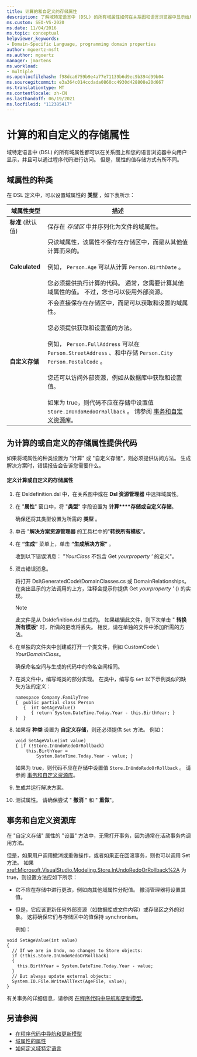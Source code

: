 ```yaml
---
title: 计算的和自定义的存储属性
description: 了解域特定语言中 (DSL) 的所有域属性如何在关系图和语言浏览器中显示给用户。
ms.custom: SEO-VS-2020
ms.date: 11/04/2016
ms.topic: conceptual
helpviewer_keywords:
- Domain-Specific Language, programming domain properties
author: mgoertz-msft
ms.author: mgoertz
manager: jmartens
ms.workload:
- multiple
ms.openlocfilehash: f98dca6759b9e4a77e71139b6d9ec9b394d99b04
ms.sourcegitcommit: e3a364c014ccdada0860cc4930d428808e20d667
ms.translationtype: MT
ms.contentlocale: zh-CN
ms.lasthandoff: 06/19/2021
ms.locfileid: "112385417"
---
```

# <a name="calculated-and-custom-storage-properties"></a>计算的和自定义的存储属性
域特定语言中 (DSL) 的所有域属性都可以在关系图上和您的语言浏览器中向用户显示，并且可以通过程序代码进行访问。 但是，属性的值存储方式有所不同。

## <a name="kinds-of-domain-properties"></a>域属性的种类
 在 DSL 定义中，可以设置域属性的 **类型** ，如下表所示：

|域属性类型|描述|
|-|-|
|**标准** (默认值) |保存在 *存储区* 中并序列化为文件的域属性。|
|**Calculated**|只读域属性，该属性不保存在存储区中，而是从其他值计算而来的。<br /><br /> 例如， `Person.Age` 可以从计算 `Person.BirthDate` 。<br /><br /> 您必须提供执行计算的代码。 通常，您需要计算其他域属性的值。 不过，您也可以使用外部资源。|
|**自定义存储**|不会直接保存在存储区中，而是可以获取和设置的域属性。<br /><br /> 您必须提供获取和设置值的方法。<br /><br /> 例如， `Person.FullAddress` 可以在 `Person.StreetAddress` 、和中存储 `Person.City` `Person.PostalCode` 。<br /><br /> 您还可以访问外部资源，例如从数据库中获取和设置值。<br /><br /> 如果为 true，则代码不应在存储中设置值 `Store.InUndoRedoOrRollback` 。 请参阅 [事务和自定义资源库](#setters)。|

## <a name="providing-the-code-for-a-calculated-or-custom-storage-property"></a>为计算的或自定义的存储属性提供代码
 如果将域属性的种类设置为 "计算" 或 "自定义存储"，则必须提供访问方法。 生成解决方案时，错误报告会告诉您需要什么。

#### <a name="to-define-a-calculated-or-custom-storage-property"></a>定义计算或自定义的存储属性

1. 在 Dsldefinition.dsl 中，在关系图中或在 **Dsl 资源管理器** 中选择域属性。

2. 在 "**属性**" 窗口中，将 "**类型**" 字段设置为 **计算****存储或自定义存储**。

     确保还将其类型设置为所需的 **类型** 。

3. 单击 "**解决方案资源管理器** 的工具栏中的"**转换所有模板**"。

4. 在 **“生成”** 菜单上，单击 **“生成解决方案”** 。

     收到以下错误消息： "*YourClass* 不包含 Get *yourproperty '* 的定义"。

5. 双击错误消息。

     将打开 Dsl\GeneratedCode\DomainClasses.cs 或 DomainRelationships。 在突出显示的方法调用的上方，注释会提示你提供 Get *yourproperty '* () 的实现。

    > [!NOTE]
    > 此文件是从 Dsldefinition.dsl 生成的。 如果编辑此文件，则下次单击 " **转换所有模板**" 时，所做的更改将丢失。 相反，请在单独的文件中添加所需的方法。

6. 在单独的文件夹中创建或打开一个类文件，例如 CustomCode \\ *YourDomainClass*。

     确保命名空间与生成的代码中的命名空间相同。

7. 在类文件中，编写域类的部分实现。 在类中，编写与 `Get` 以下示例类似的缺失方法的定义：

    ```
    namespace Company.FamilyTree
    {  public partial class Person
       {  int GetAgeValue()
          { return System.DateTime.Today.Year - this.BirthYear; }
    }  }
    ```

8. 如果将 **种类** 设置为 **自定义存储**，则还必须提供 `Set` 方法。 例如：

    ```
    void SetAgeValue(int value)
    { if (!Store.InUndoRedoOrRollback)
        this.BirthYear =
            System.DateTime.Today.Year - value; }
    ```

     如果为 true，则代码不应在存储中设置值 `Store.InUndoRedoOrRollback` 。 请参阅 [事务和自定义资源库](#setters)。

9. 生成并运行解决方案。

10. 测试属性。 请确保尝试 " **撤消** " 和 " **重做**"。

## <a name="transactions-and-custom-setters"></a><a name="setters"></a> 事务和自定义资源库
 在 "自定义存储" 属性的 "设置" 方法中，无需打开事务，因为通常在活动事务内调用方法。

 但是，如果用户调用撤消或重做操作，或者如果正在回滚事务，则也可以调用 Set 方法。 如果 <xref:Microsoft.VisualStudio.Modeling.Store.InUndoRedoOrRollback%2A> 为 true，则设置方法应如下所示：

- 它不应在存储中进行更改，例如向其他域属性分配值。 撤消管理器将设置其值。

- 但是，它应该更新任何外部资源（如数据库或文件内容）或存储区之外的对象。 这将确保它们与存储区中的值保持 synchronism。

  例如：

```
void SetAgeValue(int value)
{
  // If we are in Undo, no changes to Store objects:
  if (!this.Store.InUndoRedoOrRollback)
  {
    this.BirthYear = System.DateTime.Today.Year - value;
  }
  // But always update external objects:
  System.IO.File.WriteAllText(AgeFile, value);
}
```

 有关事务的详细信息，请参阅 [在程序代码中导航和更新模型](../modeling/navigating-and-updating-a-model-in-program-code.md)。

## <a name="see-also"></a>另请参阅

- [在程序代码中导航和更新模型](../modeling/navigating-and-updating-a-model-in-program-code.md)
- [域属性的属性](../modeling/properties-of-domain-properties.md)
- [如何定义域特定语言](../modeling/how-to-define-a-domain-specific-language.md)
